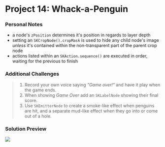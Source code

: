 # Project 14: Whack-a-Penguin

### Personal Notes
- a node's `zPosition` determines it's position in regards to layer depth
- setting an `SKCropNode().cropMask` is used to hide any child node's image _unless_ it's contained within the non-transparent part of the parent crop node
- actions listed within an `SKAction.sequence()` are executed in order, waiting for the previous to finish


### Additional Challenges
> 1. Record your own voice saying _"Game over!"_ and have it play when the game ends.
> 2. When showing _Game Over_ add an `SKLabelNode` showing their final score.
> 3. Use `SKEmitterNode` to create a smoke-like effect when penguins are hit, and a separate mud-like effect when they go into or come out of a hole.

### Solution Preview
<img src="https://user-images.githubusercontent.com/4438390/71987339-02664d80-31fc-11ea-85f9-7e70501e3d82.png">
